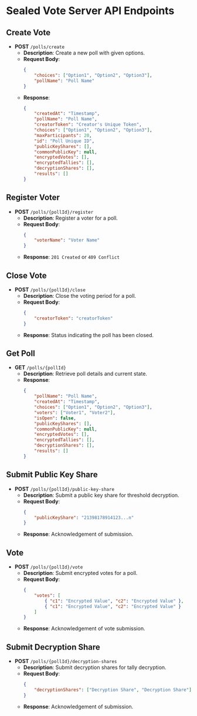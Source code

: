 # Sealed Vote Server API Endpoints

## Create Vote

-   **POST** `/polls/create`
    -   **Description**: Create a new poll with given options.
    -   **Request Body**:
        ```json
        {
            "choices": ["Option1", "Option2", "Option3"],
            "pollName": "Poll Name"
        }
        ```
    -   **Response**:
        ```json
        {
            "createdAt": "Timestamp",
            "pollName": "Poll Name",
            "creatorToken": "Creator's Unique Token",
            "choices": ["Option1", "Option2", "Option3"],
            "maxParticipants": 20,
            "id": "Poll Unique ID",
            "publicKeyShares": [],
            "commonPublicKey": null,
            "encryptedVotes": [],
            "encryptedTallies": [],
            "decryptionShares": [],
            "results": []
        }
        ```

## Register Voter

-   **POST** `/polls/{pollId}/register`
    -   **Description**: Register a voter for a poll.
    -   **Request Body**:
        ```json
        {
            "voterName": "Voter Name"
        }
        ```
    -   **Response**: `201 Created` or `409 Conflict`

## Close Vote

-   **POST** `/polls/{pollId}/close`
    -   **Description**: Close the voting period for a poll.
    -   **Request Body**:
        ```json
        {
            "creatorToken": "creatorToken"
        }
        ```
    -   **Response**: Status indicating the poll has been closed.

## Get Poll

-   **GET** `/polls/{pollId}`
    -   **Description**: Retrieve poll details and current state.
    -   **Response**:
        ```json
        {
            "pollName": "Poll Name",
            "createdAt": "Timestamp",
            "choices": ["Option1", "Option2", "Option3"],
            "voters": ["Voter1", "Voter2"],
            "isOpen": false,
            "publicKeyShares": [],
            "commonPublicKey": null,
            "encryptedVotes": [],
            "encryptedTallies": [],
            "decryptionShares": [],
            "results": []
        }
        ```

## Submit Public Key Share

-   **POST** `/polls/{pollId}/public-key-share`
    -   **Description**: Submit a public key share for threshold decryption.
    -   **Request Body**:
        ```json
        {
            "publicKeyShare": "21398178914123...n"
        }
        ```
    -   **Response**: Acknowledgement of submission.

## Vote

-   **POST** `/polls/{pollId}/vote`
    -   **Description**: Submit encrypted votes for a poll.
    -   **Request Body**:
        ```json
        {
            "votes": [
                { "c1": "Encrypted Value", "c2": "Encrypted Value" },
                { "c1": "Encrypted Value", "c2": "Encrypted Value" }
            ]
        }
        ```
    -   **Response**: Acknowledgement of vote submission.

## Submit Decryption Share

-   **POST** `/polls/{pollId}/decryption-shares`
    -   **Description**: Submit decryption shares for tally decryption.
    -   **Request Body**:
        ```json
        {
            "decryptionShares": ["Decryption Share", "Decryption Share"]
        }
        ```
    -   **Response**: Acknowledgement of submission.
